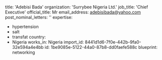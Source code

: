 title: 'Adebisi Bada'
organization: 'Surrybee Nigeria Ltd.'
job_title: 'Chief Executive'
official_title: Mr
email_address: adebisibada@yahoo.com
post_nominal_letters: ''
expertise:
  - hypertension
  - salt
  - transfat
country:
  - Nigeria
works_in: Nigeria
import_id: 8441d1d6-7f0e-442b-9fa0-32e594a4e4bb
id: 1be9085e-5122-44a0-87b8-dd0faefe588c
blueprint: networking
